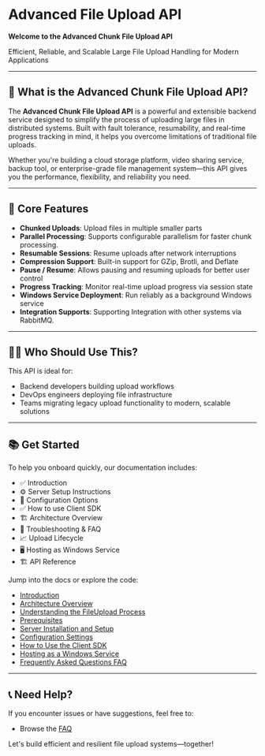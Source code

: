 
# Advanced File Upload API
**Welcome to the Advanced Chunk File Upload API**

Efficient, Reliable, and Scalable Large File Upload Handling for Modern Applications

---

## 🚀 What is the Advanced Chunk File Upload API?
The **Advanced Chunk File Upload API** is a powerful and extensible backend service designed to simplify the process of uploading large files in distributed systems. Built with fault tolerance, resumability, and real-time progress tracking in mind, it helps you overcome limitations of traditional file uploads.

Whether you're building a cloud storage platform, video sharing service, backup tool, or enterprise-grade file management system—this API gives you the performance, flexibility, and reliability you need.

---

## 🧰 Core Features
- **Chunked Uploads**: Upload files in multiple smaller parts
- **Parallel Processing**: Supports configurable parallelism for faster chunk processing.
- **Resumable Sessions**: Resume uploads after network interruptions
- **Compression Support**: Built-in support for GZip, Brotli, and Deflate
- **Pause / Resume**: Allows pausing and resuming uploads for better user control
- **Progress Tracking**: Monitor real-time upload progress via session state
- **Windows Service Deployment**: Run reliably as a background Windows service
- **Integration Supports**: Supporting Integration with other systems via RabbitMQ.

---

## 👨‍💻 Who Should Use This?
This API is ideal for:
- Backend developers building upload workflows
- DevOps engineers deploying file infrastructure
- Teams migrating legacy upload functionality to modern, scalable solutions

---

## 📚 Get Started
To help you onboard quickly, our documentation includes:
- ✅ Introduction
- ⚙️ Server Setup Instructions
- 🔧 Configuration Options
- ✅ How to use Client SDK
- 🏗 Architecture Overview
- 🧪 Troubleshooting & FAQ
- 📈 Upload Lifecycle
- 🖥 Hosting as Windows Service
- 🏗 API Reference

Jump into the docs or explore the code:
- [Introduction](./doc/docs/introduction.md)
- [Architecture Overview](./doc/docs/Architecture-Overview.md)
- [Understanding the FileUpload Process](./doc/docs/Understanding-the-FileUpload-Process.md)
- [Prerequisites](./doc/docs/Prerequisites.md)
- [Server Installation and Setup](./doc/docs/Server-Installation-and-Setup.md)
- [Configuration Settings](./doc/docs/Configuration-Settings.md)
- [How to Use the Client SDK](./doc/docs/How-to-Use-the-Client-SDK.md)
- [Hosting as a Windows Service](./doc/docs/Hosting-as-a-Windows-Service.md)
- [Frequently Asked Questions FAQ](./doc/docs/Frequently-Asked-Questions.md)




---

## 📞 Need Help?
If you encounter issues or have suggestions, feel free to:
- Browse the [FAQ](./doc/docs/Frequently-Asked-Questions.md)

Let's build efficient and resilient file upload systems—together!


